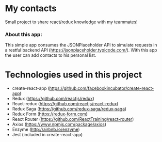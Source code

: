 # My contacts
Small project to share react/redux knowledge with my teammates!

### About this app:
This simple app consumes the JSONPlaceholder API to simulate requests in a restful backend API (https://jsonplaceholder.typicode.com/).
With this app the user can add contacts to his personal list.

# Technologies used in this project
- create-react-app (https://github.com/facebookincubator/create-react-app)
- Redux (https://github.com/reactjs/redux)
- React-redux (https://github.com/reactjs/react-redux)
- Redux Saga (https://github.com/redux-saga/redux-saga)
- Redux Form (https://redux-form.com)
- React Router (https://github.com/ReactTraining/react-router)
- Axios (https://www.npmjs.com/package/axios)
- Enzyme (http://airbnb.io/enzyme)
- Jest (included in create-react-app)
